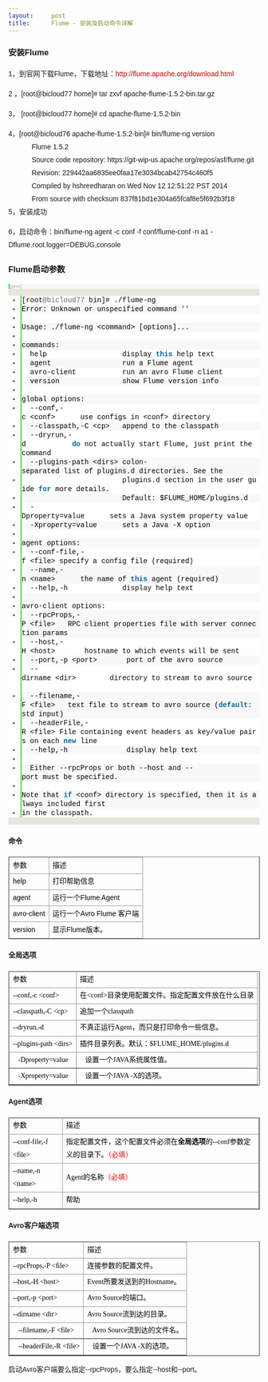 ```yaml
---
layout:     post
title:      Flume - 安装及启动命令详解
---
```

<div id="article_content" class="article_content clearfix csdn-tracking-statistics" data-pid="blog" data-mod="popu_307" data-dsm="post">
								            <link rel="stylesheet" href="https://csdnimg.cn/release/phoenix/template/css/ck_htmledit_views-f76675cdea.css">
						<div class="htmledit_views" id="content_views">
                
<h3 style="font-family:Arial;line-height:26px;">安装Flume</h3>
<p style="font-family:Arial;font-size:14px;line-height:26px;">
1，到官网下载Flume，下载地址：<a href="http://flume.apache.org/download.html" rel="nofollow" style="color:rgb(202,0,0);text-decoration:none;">http://flume.apache.org/download.html</a></p>
<p style="font-family:Arial;font-size:14px;line-height:26px;">
2 ，[root@bicloud77 home]# tar zxvf apache-flume-1.5.2-bin.tar.gz</p>
<p style="font-family:Arial;font-size:14px;line-height:26px;">
3， [root@bicloud77 home]# cd apache-flume-1.5.2-bin</p>
<p style="font-family:Arial;font-size:14px;line-height:26px;">
4，[root@bicloud76 apache-flume-1.5.2-bin]# bin/flume-ng version<br>
            Flume 1.5.2<br>
            Source code repository: https://git-wip-us.apache.org/repos/asf/flume.git<br>
            Revision: 229442aa6835ee0faa17e3034bcab42754c460f5<br>
            Compiled by hshreedharan on Wed Nov 12 12:51:22 PST 2014<br>
            From source with checksum 837f81bd1e304a65fcaf8e5f692b3f18<br>
5，安装成功</p>
<p style="font-family:Arial;font-size:14px;line-height:26px;">
6，启动命令：bin/flume-ng agent -c conf -f conf/flume-conf -n a1 -Dflume.root.logger=DEBUG,console<br></p>
<h3 style="font-family:Arial;line-height:26px;"><a name="t1" style="color:rgb(202,0,0);"></a><strong>Flume启动参数</strong></h3>
<div class="dp-highlighter bg_java" style="font-family:Consolas, 'Courier New', Courier, mono, serif;overflow:auto;line-height:26px;background-color:rgb(231,229,220);">
<div class="bar">
<div class="tools" style="font-size:9px;line-height:normal;font-family:Verdana, Geneva, Arial, Helvetica, sans-serif;color:#C0C0C0;border-left-width:3px;border-left-style:solid;border-left-color:rgb(108,226,108);background-color:rgb(248,248,248);">
<strong>[java]</strong> <a href="http://blog.csdn.net/qianshangding0708/article/details/48088611#" rel="nofollow" class="ViewSource" title="view plain" style="color:rgb(160,160,160);text-decoration:none;border:none;font-size:9px;display:inline-block;width:16px;text-indent:-2000px;background-color:inherit;">view
 plain</a><a href="http://blog.csdn.net/qianshangding0708/article/details/48088611#" rel="nofollow" class="CopyToClipboard" title="copy" style="color:rgb(160,160,160);text-decoration:none;border:none;font-size:9px;display:inline-block;width:16px;text-indent:-2000px;background-color:inherit;">copy</a>
<div style="width:18px;z-index:99;">
</div>
</div>
</div>
<ol start="1" class="dp-j" style="border:none;color:rgb(92,92,92);background-color:rgb(255,255,255);"><li class="alt" style="border-style:none none none solid;border-left-width:3px;border-left-color:rgb(108,226,108);list-style:outside;color:inherit;line-height:18px;">
<span style="border:none;color:#000000;background-color:inherit;"><span style="border:none;background-color:inherit;">[root</span><span class="annotation" style="border:none;color:rgb(100,100,100);background-color:inherit;">@bicloud77</span><span style="border:none;background-color:inherit;"> bin]# ./flume-ng   </span></span></li><li style="border-style:none none none solid;border-left-width:3px;border-left-color:rgb(108,226,108);list-style:outside;line-height:18px;background-color:rgb(248,248,248);">
<span style="border:none;color:#000000;background-color:inherit;">Error: Unknown or unspecified command <span class="string" style="border:none;color:#0000FF;background-color:inherit;">''</span><span style="border:none;background-color:inherit;">  </span></span></li><li class="alt" style="border-style:none none none solid;border-left-width:3px;border-left-color:rgb(108,226,108);list-style:outside;color:inherit;line-height:18px;">
<span style="border:none;color:#000000;background-color:inherit;">  </span></li><li style="border-style:none none none solid;border-left-width:3px;border-left-color:rgb(108,226,108);list-style:outside;line-height:18px;background-color:rgb(248,248,248);">
<span style="border:none;color:#000000;background-color:inherit;">Usage: ./flume-ng &lt;command&gt; [options]...  </span></li><li class="alt" style="border-style:none none none solid;border-left-width:3px;border-left-color:rgb(108,226,108);list-style:outside;color:inherit;line-height:18px;">
<span style="border:none;color:#000000;background-color:inherit;">  </span></li><li style="border-style:none none none solid;border-left-width:3px;border-left-color:rgb(108,226,108);list-style:outside;line-height:18px;background-color:rgb(248,248,248);">
<span style="border:none;color:#000000;background-color:inherit;">commands:  </span></li><li class="alt" style="border-style:none none none solid;border-left-width:3px;border-left-color:rgb(108,226,108);list-style:outside;color:inherit;line-height:18px;">
<span style="border:none;color:#000000;background-color:inherit;">  help                  display <span class="keyword" style="border:none;color:rgb(0,102,153);font-weight:bold;background-color:inherit;">this</span><span style="border:none;background-color:inherit;"> help text  </span></span></li><li style="border-style:none none none solid;border-left-width:3px;border-left-color:rgb(108,226,108);list-style:outside;line-height:18px;background-color:rgb(248,248,248);">
<span style="border:none;color:#000000;background-color:inherit;">  agent                 run a Flume agent  </span></li><li class="alt" style="border-style:none none none solid;border-left-width:3px;border-left-color:rgb(108,226,108);list-style:outside;color:inherit;line-height:18px;">
<span style="border:none;color:#000000;background-color:inherit;">  avro-client           run an avro Flume client  </span></li><li style="border-style:none none none solid;border-left-width:3px;border-left-color:rgb(108,226,108);list-style:outside;line-height:18px;background-color:rgb(248,248,248);">
<span style="border:none;color:#000000;background-color:inherit;">  version               show Flume version info  </span></li><li class="alt" style="border-style:none none none solid;border-left-width:3px;border-left-color:rgb(108,226,108);list-style:outside;color:inherit;line-height:18px;">
<span style="border:none;color:#000000;background-color:inherit;">  </span></li><li style="border-style:none none none solid;border-left-width:3px;border-left-color:rgb(108,226,108);list-style:outside;line-height:18px;background-color:rgb(248,248,248);">
<span style="border:none;color:#000000;background-color:inherit;">global options:  </span></li><li class="alt" style="border-style:none none none solid;border-left-width:3px;border-left-color:rgb(108,226,108);list-style:outside;color:inherit;line-height:18px;">
<span style="border:none;color:#000000;background-color:inherit;">  --conf,-c &lt;conf&gt;      use configs in &lt;conf&gt; directory  </span></li><li style="border-style:none none none solid;border-left-width:3px;border-left-color:rgb(108,226,108);list-style:outside;line-height:18px;background-color:rgb(248,248,248);">
<span style="border:none;color:#000000;background-color:inherit;">  --classpath,-C &lt;cp&gt;   append to the classpath  </span></li><li class="alt" style="border-style:none none none solid;border-left-width:3px;border-left-color:rgb(108,226,108);list-style:outside;color:inherit;line-height:18px;">
<span style="border:none;color:#000000;background-color:inherit;">  --dryrun,-d           <span class="keyword" style="border:none;color:rgb(0,102,153);font-weight:bold;background-color:inherit;">do</span><span style="border:none;background-color:inherit;"> not actually start Flume, just print the command  </span></span></li><li style="border-style:none none none solid;border-left-width:3px;border-left-color:rgb(108,226,108);list-style:outside;line-height:18px;background-color:rgb(248,248,248);">
<span style="border:none;color:#000000;background-color:inherit;">  --plugins-path &lt;dirs&gt; colon-separated list of plugins.d directories. See the  </span></li><li class="alt" style="border-style:none none none solid;border-left-width:3px;border-left-color:rgb(108,226,108);list-style:outside;color:inherit;line-height:18px;">
<span style="border:none;color:#000000;background-color:inherit;">                        plugins.d section in the user guide <span class="keyword" style="border:none;color:rgb(0,102,153);font-weight:bold;background-color:inherit;">for</span><span style="border:none;background-color:inherit;"> more details.  </span></span></li><li style="border-style:none none none solid;border-left-width:3px;border-left-color:rgb(108,226,108);list-style:outside;line-height:18px;background-color:rgb(248,248,248);">
<span style="border:none;color:#000000;background-color:inherit;">                        Default: $FLUME_HOME/plugins.d  </span></li><li class="alt" style="border-style:none none none solid;border-left-width:3px;border-left-color:rgb(108,226,108);list-style:outside;color:inherit;line-height:18px;">
<span style="border:none;color:#000000;background-color:inherit;">  -Dproperty=value      sets a Java system property value  </span></li><li style="border-style:none none none solid;border-left-width:3px;border-left-color:rgb(108,226,108);list-style:outside;line-height:18px;background-color:rgb(248,248,248);">
<span style="border:none;color:#000000;background-color:inherit;">  -Xproperty=value      sets a Java -X option  </span></li><li class="alt" style="border-style:none none none solid;border-left-width:3px;border-left-color:rgb(108,226,108);list-style:outside;color:inherit;line-height:18px;">
<span style="border:none;color:#000000;background-color:inherit;">  </span></li><li style="border-style:none none none solid;border-left-width:3px;border-left-color:rgb(108,226,108);list-style:outside;line-height:18px;background-color:rgb(248,248,248);">
<span style="border:none;color:#000000;background-color:inherit;">agent options:  </span></li><li class="alt" style="border-style:none none none solid;border-left-width:3px;border-left-color:rgb(108,226,108);list-style:outside;color:inherit;line-height:18px;">
<span style="border:none;color:#000000;background-color:inherit;">  --conf-file,-f &lt;file&gt; specify a config file (required)  </span></li><li style="border-style:none none none solid;border-left-width:3px;border-left-color:rgb(108,226,108);list-style:outside;line-height:18px;background-color:rgb(248,248,248);">
<span style="border:none;color:#000000;background-color:inherit;">  --name,-n &lt;name&gt;      the name of <span class="keyword" style="border:none;color:rgb(0,102,153);font-weight:bold;background-color:inherit;">this</span><span style="border:none;background-color:inherit;"> agent (required)  </span></span></li><li class="alt" style="border-style:none none none solid;border-left-width:3px;border-left-color:rgb(108,226,108);list-style:outside;color:inherit;line-height:18px;">
<span style="border:none;color:#000000;background-color:inherit;">  --help,-h             display help text  </span></li><li style="border-style:none none none solid;border-left-width:3px;border-left-color:rgb(108,226,108);list-style:outside;line-height:18px;background-color:rgb(248,248,248);">
<span style="border:none;color:#000000;background-color:inherit;">  </span></li><li class="alt" style="border-style:none none none solid;border-left-width:3px;border-left-color:rgb(108,226,108);list-style:outside;color:inherit;line-height:18px;">
<span style="border:none;color:#000000;background-color:inherit;">avro-client options:  </span></li><li style="border-style:none none none solid;border-left-width:3px;border-left-color:rgb(108,226,108);list-style:outside;line-height:18px;background-color:rgb(248,248,248);">
<span style="border:none;color:#000000;background-color:inherit;">  --rpcProps,-P &lt;file&gt;   RPC client properties file with server connection params  </span></li><li class="alt" style="border-style:none none none solid;border-left-width:3px;border-left-color:rgb(108,226,108);list-style:outside;color:inherit;line-height:18px;">
<span style="border:none;color:#000000;background-color:inherit;">  --host,-H &lt;host&gt;       hostname to which events will be sent  </span></li><li style="border-style:none none none solid;border-left-width:3px;border-left-color:rgb(108,226,108);list-style:outside;line-height:18px;background-color:rgb(248,248,248);">
<span style="border:none;color:#000000;background-color:inherit;">  --port,-p &lt;port&gt;       port of the avro source  </span></li><li class="alt" style="border-style:none none none solid;border-left-width:3px;border-left-color:rgb(108,226,108);list-style:outside;color:inherit;line-height:18px;">
<span style="border:none;color:#000000;background-color:inherit;">  --dirname &lt;dir&gt;        directory to stream to avro source  </span></li><li style="border-style:none none none solid;border-left-width:3px;border-left-color:rgb(108,226,108);list-style:outside;line-height:18px;background-color:rgb(248,248,248);">
<span style="border:none;color:#000000;background-color:inherit;">  --filename,-F &lt;file&gt;   text file to stream to avro source (<span class="keyword" style="border:none;color:rgb(0,102,153);font-weight:bold;background-color:inherit;">default</span><span style="border:none;background-color:inherit;">: std input)  </span></span></li><li class="alt" style="border-style:none none none solid;border-left-width:3px;border-left-color:rgb(108,226,108);list-style:outside;color:inherit;line-height:18px;">
<span style="border:none;color:#000000;background-color:inherit;">  --headerFile,-R &lt;file&gt; File containing event headers as key/value pairs on each <span class="keyword" style="border:none;color:rgb(0,102,153);font-weight:bold;background-color:inherit;">new</span><span style="border:none;background-color:inherit;"> line  </span></span></li><li style="border-style:none none none solid;border-left-width:3px;border-left-color:rgb(108,226,108);list-style:outside;line-height:18px;background-color:rgb(248,248,248);">
<span style="border:none;color:#000000;background-color:inherit;">  --help,-h              display help text  </span></li><li class="alt" style="border-style:none none none solid;border-left-width:3px;border-left-color:rgb(108,226,108);list-style:outside;color:inherit;line-height:18px;">
<span style="border:none;color:#000000;background-color:inherit;">  </span></li><li style="border-style:none none none solid;border-left-width:3px;border-left-color:rgb(108,226,108);list-style:outside;line-height:18px;background-color:rgb(248,248,248);">
<span style="border:none;color:#000000;background-color:inherit;">  Either --rpcProps or both --host and --port must be specified.  </span></li><li class="alt" style="border-style:none none none solid;border-left-width:3px;border-left-color:rgb(108,226,108);list-style:outside;color:inherit;line-height:18px;">
<span style="border:none;color:#000000;background-color:inherit;">  </span></li><li style="border-style:none none none solid;border-left-width:3px;border-left-color:rgb(108,226,108);list-style:outside;line-height:18px;background-color:rgb(248,248,248);">
<span style="border:none;color:#000000;background-color:inherit;">Note that <span class="keyword" style="border:none;color:rgb(0,102,153);font-weight:bold;background-color:inherit;">if</span><span style="border:none;background-color:inherit;"> &lt;conf&gt; directory is specified, then it is always included first  </span></span></li><li class="alt" style="border-style:none none none solid;border-left-width:3px;border-left-color:rgb(108,226,108);list-style:outside;color:inherit;line-height:18px;">
<span style="border:none;color:#000000;background-color:inherit;">in the classpath.  </span></li></ol></div>
<h4 style="font-family:Arial;font-size:14px;line-height:26px;">
<a name="t2" style="color:rgb(202,0,0);"></a>命令</h4>
<table border="1" cellpadding="2" cellspacing="0" width="422" style="color:rgb(0,0,0);font-family:Arial;font-size:14px;line-height:26px;"><tbody style="background-color:inherit;"><tr style="background-color:inherit;"><td style="border:1px solid rgb(153,153,153);min-height:25px;min-width:25px;background-color:inherit;">
参数<br style="background-color:inherit;"></td>
<td style="border:1px solid rgb(153,153,153);min-height:25px;min-width:25px;background-color:inherit;">
描述<br style="background-color:inherit;"></td>
</tr><tr style="background-color:inherit;"><td style="border:1px solid rgb(153,153,153);min-height:25px;min-width:25px;background-color:inherit;">
help<br style="background-color:inherit;"></td>
<td style="border:1px solid rgb(153,153,153);min-height:25px;min-width:25px;background-color:inherit;">
打印帮助信息<br style="background-color:inherit;"></td>
</tr><tr style="background-color:inherit;"><td style="border:1px solid rgb(153,153,153);min-height:25px;min-width:25px;background-color:inherit;">
agent<br style="background-color:inherit;"></td>
<td style="border:1px solid rgb(153,153,153);min-height:25px;min-width:25px;background-color:inherit;">
运行一个Flume Agent<br style="background-color:inherit;"></td>
</tr><tr style="background-color:inherit;"><td valign="top" style="border:1px solid rgb(153,153,153);min-height:25px;min-width:25px;background-color:inherit;">
avro-client<br style="background-color:inherit;"></td>
<td valign="top" style="border:1px solid rgb(153,153,153);min-height:25px;min-width:25px;background-color:inherit;">
运行一个Avro Flume 客户端<br style="background-color:inherit;"></td>
</tr><tr style="background-color:inherit;"><td valign="top" style="border:1px solid rgb(153,153,153);min-height:25px;min-width:25px;background-color:inherit;">
version<br style="background-color:inherit;"></td>
<td valign="top" style="border:1px solid rgb(153,153,153);min-height:25px;min-width:25px;background-color:inherit;">
显示Flume版本。<br style="background-color:inherit;"></td>
</tr></tbody></table><h4 style="font-family:Arial;font-size:14px;line-height:26px;">
<a name="t3" style="color:rgb(202,0,0);"></a>全局选项</h4>
<table border="1" cellpadding="2" cellspacing="0" width="664" style="color:rgb(0,0,0);font-size:14px;line-height:26px;border-collapse:collapse;font-family:'微软雅黑';"><tbody style="background-color:inherit;"><tr style="background-color:inherit;"><td style="border:1px solid rgb(153,153,153);min-height:25px;min-width:25px;background-color:inherit;">
参数<br style="background-color:inherit;"></td>
<td style="border:1px solid rgb(153,153,153);min-height:25px;min-width:25px;background-color:inherit;">
描述<br style="background-color:inherit;"></td>
</tr><tr style="background-color:inherit;"><td style="border:1px solid rgb(153,153,153);min-height:25px;min-width:25px;background-color:inherit;">
--conf,-c &lt;conf&gt;<br style="background-color:inherit;"></td>
<td style="border:1px solid rgb(153,153,153);min-height:25px;min-width:25px;background-color:inherit;">
在&lt;conf&gt;目录使用配置文件。指定配置文件放在什么目录<br style="background-color:inherit;"></td>
</tr><tr style="background-color:inherit;"><td style="border:1px solid rgb(153,153,153);min-height:25px;min-width:25px;background-color:inherit;">
--classpath,-C &lt;cp&gt;<br style="background-color:inherit;"></td>
<td style="border:1px solid rgb(153,153,153);min-height:25px;min-width:25px;background-color:inherit;">
追加一个classpath<br style="background-color:inherit;"></td>
</tr><tr style="background-color:inherit;"><td valign="top" style="border:1px solid rgb(153,153,153);min-height:25px;min-width:25px;background-color:inherit;">
--dryrun,-d<br style="background-color:inherit;"></td>
<td valign="top" style="border:1px solid rgb(153,153,153);min-height:25px;min-width:25px;background-color:inherit;">
不真正运行Agent，而只是打印命令一些信息。<br style="background-color:inherit;"></td>
</tr><tr style="background-color:inherit;"><td valign="top" style="border:1px solid rgb(153,153,153);min-height:25px;min-width:25px;background-color:inherit;">
--plugins-path &lt;dirs&gt;<br style="background-color:inherit;"></td>
<td valign="top" style="border:1px solid rgb(153,153,153);min-height:25px;min-width:25px;background-color:inherit;">
插件目录列表。默认：$FLUME_HOME/plugins.d<br style="background-color:inherit;"></td>
</tr><tr><td valign="top">   -Dproperty=value</td>
<td valign="top">   设置一个JAVA系统属性值。</td>
</tr><tr><td valign="top">   -Xproperty=value</td>
<td valign="top">   设置一个JAVA -X的选项。</td>
</tr></tbody></table><h4 style="font-family:Arial;font-size:14px;line-height:26px;">
<a name="t4" style="color:rgb(202,0,0);"></a>Agent选项</h4>
<table border="1" cellpadding="2" cellspacing="0" width="664" style="color:rgb(0,0,0);font-size:14px;line-height:26px;border-collapse:collapse;font-family:'微软雅黑';"><tbody style="background-color:inherit;"><tr style="background-color:inherit;"><td style="border:1px solid rgb(153,153,153);min-height:25px;min-width:25px;background-color:inherit;">
参数<br style="background-color:inherit;"></td>
<td style="border:1px solid rgb(153,153,153);min-height:25px;min-width:25px;background-color:inherit;">
描述<br style="background-color:inherit;"></td>
</tr><tr style="background-color:inherit;"><td style="border:1px solid rgb(153,153,153);min-height:25px;min-width:25px;background-color:inherit;">
--conf-file,-f &lt;file&gt;<br style="background-color:inherit;"></td>
<td style="border:1px solid rgb(153,153,153);min-height:25px;min-width:25px;background-color:inherit;">
指定配置文件，这个配置文件必须在<strong>全局选项</strong>的--conf参数定义的目录下。<span style="color:rgb(255,0,0);">（必填）</span><br style="background-color:inherit;"></td>
</tr><tr style="background-color:inherit;"><td style="border:1px solid rgb(153,153,153);min-height:25px;min-width:25px;background-color:inherit;">
--name,-n &lt;name&gt;<br style="background-color:inherit;"></td>
<td style="border:1px solid rgb(153,153,153);min-height:25px;min-width:25px;background-color:inherit;">
Agent的名称<span style="color:rgb(255,0,0);">（必填）</span><br style="background-color:inherit;"></td>
</tr><tr style="background-color:inherit;"><td valign="top" style="border:1px solid rgb(153,153,153);min-height:25px;min-width:25px;background-color:inherit;">
--help,-h<br style="background-color:inherit;"></td>
<td valign="top" style="border:1px solid rgb(153,153,153);min-height:25px;min-width:25px;background-color:inherit;">
帮助<br style="background-color:inherit;"></td>
</tr></tbody></table><h4 style="font-family:Arial;font-size:14px;line-height:26px;">
<a name="t5" style="color:rgb(202,0,0);"></a>Avro客户端选项</h4>
<table border="1" cellpadding="2" cellspacing="0" width="664" style="color:rgb(0,0,0);font-size:14px;line-height:26px;border-collapse:collapse;font-family:'微软雅黑';"><tbody style="background-color:inherit;"><tr style="background-color:inherit;"><td style="border:1px solid rgb(153,153,153);min-height:25px;min-width:25px;background-color:inherit;">
参数<br style="background-color:inherit;"></td>
<td style="border:1px solid rgb(153,153,153);min-height:25px;min-width:25px;background-color:inherit;">
描述<br style="background-color:inherit;"></td>
</tr><tr style="background-color:inherit;"><td style="border:1px solid rgb(153,153,153);min-height:25px;min-width:25px;background-color:inherit;">
--rpcProps,-P &lt;file&gt;<br style="background-color:inherit;"></td>
<td style="border:1px solid rgb(153,153,153);min-height:25px;min-width:25px;background-color:inherit;">
连接参数的配置文件。<br style="background-color:inherit;"></td>
</tr><tr style="background-color:inherit;"><td style="border:1px solid rgb(153,153,153);min-height:25px;min-width:25px;background-color:inherit;">
--host,-H &lt;host&gt;<br style="background-color:inherit;"></td>
<td style="border:1px solid rgb(153,153,153);min-height:25px;min-width:25px;background-color:inherit;">
Event所要发送到的Hostname。<br style="background-color:inherit;"></td>
</tr><tr style="background-color:inherit;"><td valign="top" style="border:1px solid rgb(153,153,153);min-height:25px;min-width:25px;background-color:inherit;">
--port,-p &lt;port&gt;<br style="background-color:inherit;"></td>
<td valign="top" style="border:1px solid rgb(153,153,153);min-height:25px;min-width:25px;background-color:inherit;">
Avro Source的端口。<br style="background-color:inherit;"></td>
</tr><tr style="background-color:inherit;"><td valign="top" style="border:1px solid rgb(153,153,153);min-height:25px;min-width:25px;background-color:inherit;">
--dirname &lt;dir&gt;<br style="background-color:inherit;"></td>
<td valign="top" style="border:1px solid rgb(153,153,153);min-height:25px;min-width:25px;background-color:inherit;">
Avro Source流到达的目录。<br style="background-color:inherit;"></td>
</tr><tr><td valign="top">   --filename,-F &lt;file&gt;</td>
<td valign="top">   Avro Source流到达的文件名。</td>
</tr><tr><td valign="top">   --headerFile,-R &lt;file&gt;</td>
<td valign="top">   设置一个JAVA -X的选项。</td>
</tr></tbody></table><p style="font-family:Arial;font-size:14px;line-height:26px;">
启动Avro客户端要么指定--rpcProps，要么指定--host和--port。</p>
            </div>
                </div>